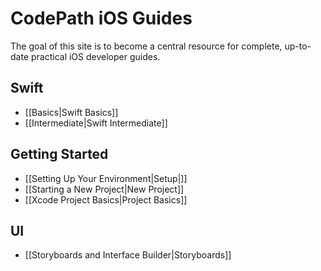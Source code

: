 # CodePath iOS Guides

The goal of this site is to become a central resource for complete, up-to-date practical iOS developer guides.

## Swift

* [[Basics|Swift Basics]]
* [[Intermediate|Swift Intermediate]]

## Getting Started

* [[Setting Up Your Environment|Setup|]]
* [[Starting a New Project|New Project]]
* [[Xcode Project Basics|Project Basics]]

## UI
* [[Storyboards and Interface Builder|Storyboards]]